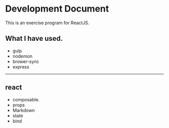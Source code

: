 # Development Document

This is an exercise program for ReactJS.

## What I have used.

+ gulp 
+ nodemon
+ brower-sync
+ express 

*** 

## react
  * composable.
  * props
  * Markdown
  * state
  * bind